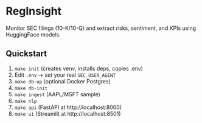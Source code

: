 # RegInsight

Monitor SEC filings (10-K/10-Q) and extract risks, sentiment, and KPIs using HuggingFace models.

## Quickstart
1) `make init` (creates venv, installs deps, copies .env)
2) Edit `.env` -> set your real `SEC_USER_AGENT`
3) `make db-up` (optional Docker Postgres)
4) `make db-init`
5) `make ingest` (AAPL/MSFT sample)
6) `make nlp`
7) `make api` (FastAPI at http://localhost:8000)
8) `make ui` (Streamlit at http://localhost:8501)
